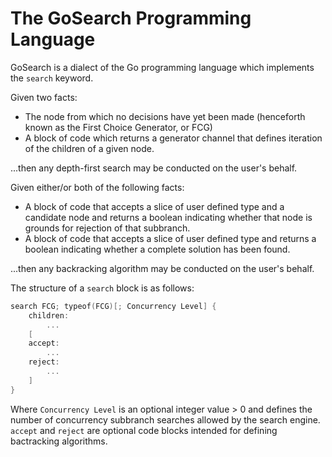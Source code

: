 # The GoSearch Programming Language

GoSearch is a dialect of the Go programming language which implements the `search` keyword.

Given two facts:
* The node from which no decisions have yet been made (henceforth known as the First Choice Generator, or FCG)
* A block of code which returns a generator channel that defines iteration of the children of a given node.

...then any depth-first search may be conducted on the user's behalf.

Given either/or both of the following facts:
* A block of code that accepts a slice of user defined type and a candidate node and returns a boolean indicating whether that node is grounds for rejection of that subbranch.
* A block of code that accepts a slice of user defined type and returns a boolean indicating whether a complete solution has been found.

...then any backracking algorithm may be conducted on the user's behalf.

The structure of a `search` block is as follows:

```go
search FCG; typeof(FCG)[; Concurrency Level] {
	children:
		...
	[
	accept:
		...
	reject:
		...
	]
}
```

Where `Concurrency Level` is an optional integer value > 0 and defines the number of concurrency subbranch searches allowed by the search engine. `accept` and `reject` are optional code blocks intended for defining bactracking algorithms.
